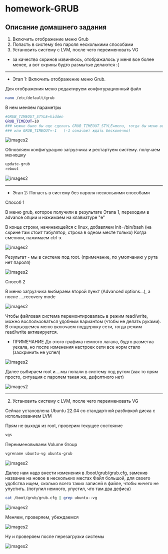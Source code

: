 # homework-GRUB

Описание домашнего задания
---
1. Включить отображение меню Grub
2. Попасть в систему без пароля несколькими способами
3. Установить систему с LVM, после чего переименовать VG

* за качество скринов извиняюсь, отображалось у меня все более менее, а вот скрины будто размытые делаются :(
---
- Этап 1: Включить отображение меню Grub.

Для отображения меню редактируем конфигурационный файл
```bash
nano /etc/default/grub
```
В нем меняем параметры
```bash
#GRUB_TIMEOUT_STYLE=hidden
GRUB_TIMEOUT=10
### можно было бы еще сделать GRUB_TIMEOUT_STYLE=menu, тогда бы меню вылезало и ожидало
### или GRUB_TIMEOUT=-1   (-1 означает ждать бесконечно)
```

![images2](./images/grub_1.png)


Обновляем конфигурацию загрузчика и рестартуем систему. получаем менюшку

```bash
update-grub
reboot
```

![images2](./images/grub_2.png)

---
- Этап 2: Попасть в систему без пароля несколькими способами

Способ 1

В меню grub, которое получили в результате Этапа 1, переходим в advance опции и нажимаем на клавиатуре "е"

В конце строки, начинающейся с linux, добавляем init=/bin/bash (на скрине там стоит табулятор, строка в одном месте только)
Когда сменили, нажимаем сtrl-x

![images2](./images/grub_4.png)

Результат - мы в системе под root. (примечание, по умолчанию у рута нет пароля)

![images2](./images/grub_5.png)

Способ 2

В меню загрузчика выбмраем второй пункт (Advanced options…), а после ....recovery mode

![images2](./images/grub_6.png)

Чтобы файловая система перемонтировалась в режим read/write, можно воспользоваться удобным вариантом (чтобы не делать руками).
В открывшемся меню включаем поддержку сети, тогда режим read/write активируется.
* ПРИМЕЧАНИЕ До этого графика немного лагала, будто разметка уехала, но после изменения настроек сети все норм стало (заскринить не успел)

![images2](./images/grub_7.png)


Далее выбираем root и....мы попали в систему под рутом (как то прям просто, ситуация с паролем такая же, дефолтного нет)

![images2](./images/grub_8.png)

---
2. Установить систему с LVM, после чего переименовать VG

Сейчас установлена Ubuntu 22.04 со стандартной разбивкой диска с использованием  LVM

Прям не выходя из root, проверим текущее состояние

```bash
vgs
```

Переименовываем Volume Group

```bash
vgrename ubuntu-vg ubuntu-grub
```

![images2](./images/grub_9.png)


Далее нам надо внести изменения в /boot/grub/grub.cfg, заменив название на новое в нескольких местах
Файл большой, для своего удобства ищем, сколько всего таких записей в файле, чтобы ничего не упустить. (потупил немного, упустил, что там два дефиса) 

```bash
cat /boot/grub/grub.cfg | grep ubuntu--vg
```

![images2](./images/grub_10.png)

Меняем, проверяем, убеждаемся

![images2](./images/grub_11.png)


Ну и проверяем после перезагрузки системы

![images2](./images/grub_12.png)








